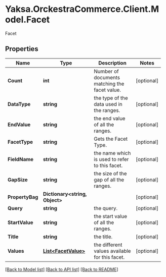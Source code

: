 # Yaksa.OrckestraCommerce.Client.Model.Facet
Facet

## Properties

Name | Type | Description | Notes
------------ | ------------- | ------------- | -------------
**Count** | **int** | Number of documents matching the facet value. | [optional] 
**DataType** | **string** | the type of the data used in the ranges. | [optional] 
**EndValue** | **string** | the end value of all the ranges. | [optional] 
**FacetType** | **string** | Gets the Facet Type. | [optional] 
**FieldName** | **string** | the name which is used to refer to this facet. | [optional] 
**GapSize** | **string** | the size of the gap of all the ranges. | [optional] 
**PropertyBag** | **Dictionary&lt;string, Object&gt;** |  | [optional] 
**Query** | **string** | the query. | [optional] 
**StartValue** | **string** | the start value of all the ranges. | [optional] 
**Title** | **string** | the title. | [optional] 
**Values** | [**List&lt;FacetValue&gt;**](FacetValue.md) | the different values available for this facet. | [optional] 

[[Back to Model list]](../README.md#documentation-for-models) [[Back to API list]](../README.md#documentation-for-api-endpoints) [[Back to README]](../README.md)

